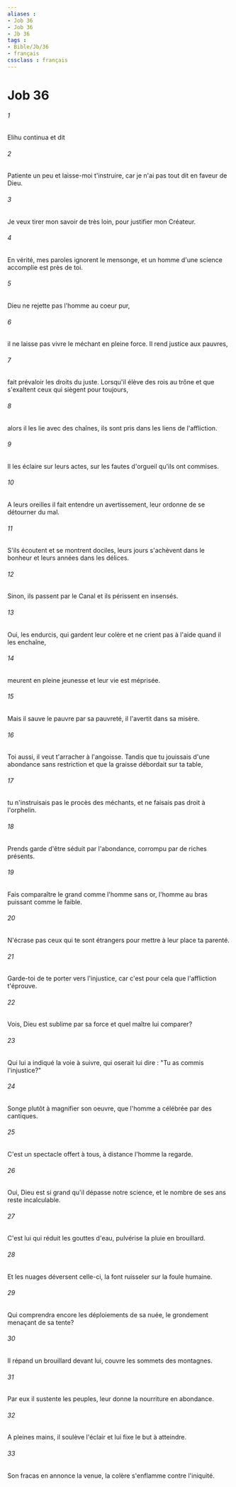 ```yaml
---
aliases : 
- Job 36
- Job 36
- Jb 36
tags : 
- Bible/Jb/36
- français
cssclass : français
---
```


# Job 36

###### 1
Elihu continua et dit
###### 2
Patiente un peu et laisse-moi t'instruire, car je n'ai pas tout dit en faveur de Dieu.
###### 3
Je veux tirer mon savoir de très loin, pour justifier mon Créateur.
###### 4
En vérité, mes paroles ignorent le mensonge, et un homme d'une science accomplie est près de toi.
###### 5
Dieu ne rejette pas l'homme au coeur pur,
###### 6
il ne laisse pas vivre le méchant en pleine force. Il rend justice aux pauvres,
###### 7
fait prévaloir les droits du juste. Lorsqu'il élève des rois au trône et que s'exaltent ceux qui siègent pour toujours,
###### 8
alors il les lie avec des chaînes, ils sont pris dans les liens de l'affliction.
###### 9
Il les éclaire sur leurs actes, sur les fautes d'orgueil qu'ils ont commises.
###### 10
A leurs oreilles il fait entendre un avertissement, leur ordonne de se détourner du mal.
###### 11
S'ils écoutent et se montrent dociles, leurs jours s'achèvent dans le bonheur et leurs années dans les délices.
###### 12
Sinon, ils passent par le Canal et ils périssent en insensés.
###### 13
Oui, les endurcis, qui gardent leur colère et ne crient pas à l'aide quand il les enchaîne,
###### 14
meurent en pleine jeunesse et leur vie est méprisée.
###### 15
Mais il sauve le pauvre par sa pauvreté, il l'avertit dans sa misère.
###### 16
Toi aussi, il veut t'arracher à l'angoisse. Tandis que tu jouissais d'une abondance sans restriction et que la graisse débordait sur ta table,
###### 17
tu n'instruisais pas le procès des méchants, et ne faisais pas droit à l'orphelin.
###### 18
Prends garde d'être séduit par l'abondance, corrompu par de riches présents.
###### 19
Fais comparaître le grand comme l'homme sans or, l'homme au bras puissant comme le faible.
###### 20
N'écrase pas ceux qui te sont étrangers pour mettre à leur place ta parenté.
###### 21
Garde-toi de te porter vers l'injustice, car c'est pour cela que l'affliction t'éprouve.
###### 22
Vois, Dieu est sublime par sa force et quel maître lui comparer?
###### 23
Qui lui a indiqué la voie à suivre, qui oserait lui dire : "Tu as commis l'injustice?"
###### 24
Songe plutôt à magnifier son oeuvre, que l'homme a célébrée par des cantiques.
###### 25
C'est un spectacle offert à tous, à distance l'homme la regarde.
###### 26
Oui, Dieu est si grand qu'il dépasse notre science, et le nombre de ses ans reste incalculable.
###### 27
C'est lui qui réduit les gouttes d'eau, pulvérise la pluie en brouillard.
###### 28
Et les nuages déversent celle-ci, la font ruisseler sur la foule humaine.
###### 29
Qui comprendra encore les déploiements de sa nuée, le grondement menaçant de sa tente?
###### 30
Il répand un brouillard devant lui, couvre les sommets des montagnes.
###### 31
Par eux il sustente les peuples, leur donne la nourriture en abondance.
###### 32
A pleines mains, il soulève l'éclair et lui fixe le but à atteindre.
###### 33
Son fracas en annonce la venue, la colère s'enflamme contre l'iniquité.
